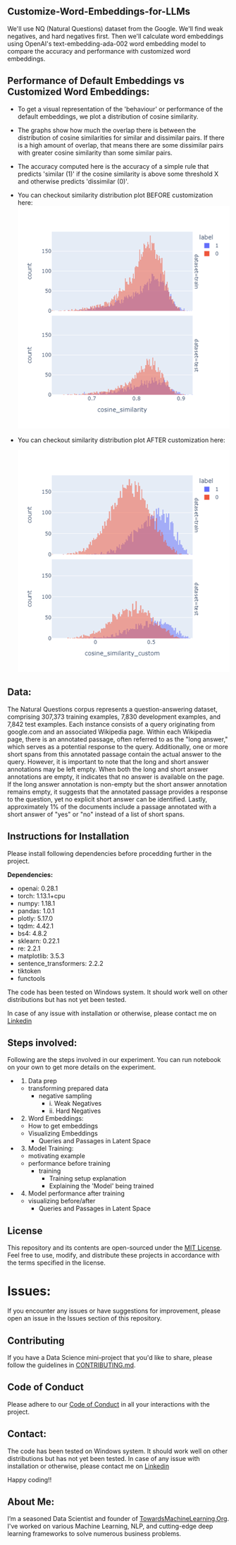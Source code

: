 ## Customize-Word-Embeddings-for-LLMs

We'll use NQ (Natural Questions) dataset from the Google. We'll find weak negatives, and hard negatives first. Then we'll calculate word embeddings using OpenAI's text-embedding-ada-002 word embedding model to compare the accuracy and performance with customized word embeddings. 

## Performance of Default Embeddings vs Customized Word Embeddings:
* To get a visual representation of the 'behaviour' or performance of the default embeddings, we plot a distribution of cosine similarity.

* The graphs show how much the overlap there is between the distribution of cosine similarities for similar and dissimilar pairs. If there is a high amount of overlap, that means there are some dissimilar pairs with greater cosine similarity than some similar pairs.

* The accuracy computed here is the accuracy of a simple rule that predicts 'similar (1)' if the cosine similarity is above some threshold X and otherwise predicts 'dissimilar (0)'.

- You can checkout similarity distribution plot BEFORE customization here:
   ![plot similarity distribution](https://github.com/Praveen76/Customize-Word-Embeddings-for-LLMs/blob/main/plots/plot%20similarity%20distribution%20BEFORE%20customization.png)

- You can checkout similarity distribution plot AFTER customization here:

   ![plot similarity distribution](https://github.com/Praveen76/Customize-Word-Embeddings-for-LLMs/blob/main/plots/plot%20similarity%20distribution%20AFTER%20customization.png)

## **Data:**
The Natural Questions corpus represents a question-answering dataset, comprising 307,373 training examples, 7,830 development examples, and 7,842 test examples. Each instance consists of a query originating from google.com and an associated Wikipedia page. Within each Wikipedia page, there is an annotated passage, often referred to as the "long answer," which serves as a potential response to the query. Additionally, one or more short spans from this annotated passage contain the actual answer to the query. However, it is important to note that the long and short answer annotations may be left empty. When both the long and short answer annotations are empty, it indicates that no answer is available on the page. If the long answer annotation is non-empty but the short answer annotation remains empty, it suggests that the annotated passage provides a response to the question, yet no explicit short answer can be identified. Lastly, approximately 1% of the documents include a passage annotated with a short answer of "yes" or "no" instead of a list of short spans.

## Instructions for Installation
Please install following dependencies before procedding further in the project.

**Dependencies:**

* openai: 0.28.1
* torch: 1.13.1+cpu
* numpy: 1.18.1
* pandas: 1.0.1
* plotly: 5.17.0
* tqdm: 4.42.1
* bs4: 4.8.2
* sklearn: 0.22.1
* re: 2.2.1
* matplotlib: 3.5.3
* sentence_transformers: 2.2.2
* tiktoken
* functools
  
The code has been tested on Windows system. It should work well on other distributions but has not yet been tested.

In case of any issue with installation or otherwise, please contact me on [Linkedin](https://www.linkedin.com/in/praveen-kumar-anwla-49169266/)

## **Steps involved:**
 Following are the steps involved in our experiment. You can run notebook on your own to get more details on the experiment.

* 1. Data prep
    * transforming prepared data
      * negative sampling
        * i. Weak Negatives
        * ii. Hard Negatives

* 2. Word Embeddings:
    * How to get embeddings
    * Visualizing Embeddings
      * Queries and Passages in Latent Space

* 3. Model Training:
  * motivating example
  * performance before training
    * training
      * Training setup explanation
      * Explaining the 'Model' being trained
        
* 4. Model performance after training
  * visualizing before/after
    * Queries and Passages in Latent Space
      
## License

This repository and its contents are open-sourced under the [MIT License](LICENSE). Feel free to use, modify, and distribute these projects in accordance with the terms specified in the license.

# Issues:
If you encounter any issues or have suggestions for improvement, please open an issue in the Issues section of this repository.

## Contributing

If you have a Data Science mini-project that you'd like to share, please follow the guidelines in [CONTRIBUTING.md](https://github.com/Praveen76/Data-Science-Mini-Projects/blob/main/contributing.md).

## Code of Conduct
Please adhere to our [Code of Conduct](https://github.com/Praveen76/Data-Science-Mini-Projects/blob/main/CODE_OF_CONDUCT.md) in all your interactions with the project.

## Contact:
The code has been tested on Windows system. It should work well on other distributions but has not yet been tested. In case of any issue with installation or otherwise, please contact me on [Linkedin](https://www.linkedin.com/in/praveen-kumar-anwla-49169266/)

Happy coding!!

## **About Me**:
I’m a seasoned Data Scientist and founder of [TowardsMachineLearning.Org](https://towardsmachinelearning.org/). I've worked on various Machine Learning, NLP, and cutting-edge deep learning frameworks to solve numerous business problems.
